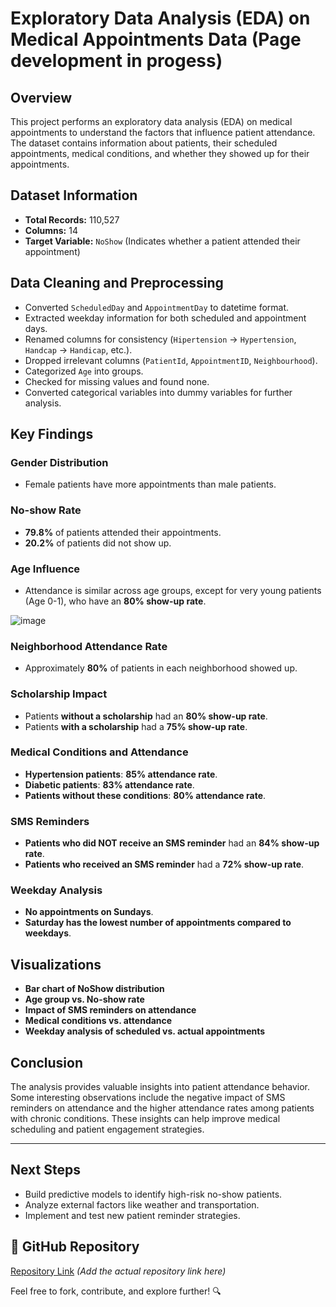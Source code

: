 
# Exploratory Data Analysis (EDA) on Medical Appointments Data (Page development in progess)

## Overview
This project performs an exploratory data analysis (EDA) on medical appointments to understand the factors that influence patient attendance. The dataset contains information about patients, their scheduled appointments, medical conditions, and whether they showed up for their appointments.

## Dataset Information
- **Total Records:** 110,527
- **Columns:** 14
- **Target Variable:** `NoShow` (Indicates whether a patient attended their appointment)

## Data Cleaning and Preprocessing
- Converted `ScheduledDay` and `AppointmentDay` to datetime format.
- Extracted weekday information for both scheduled and appointment days.
- Renamed columns for consistency (`Hipertension` → `Hypertension`, `Handcap` → `Handicap`, etc.).
- Dropped irrelevant columns (`PatientId`, `AppointmentID`, `Neighbourhood`).
- Categorized `Age` into groups.
- Checked for missing values and found none.
- Converted categorical variables into dummy variables for further analysis.

## Key Findings
### Gender Distribution
- Female patients have more appointments than male patients.

### No-show Rate
- **79.8%** of patients attended their appointments.
- **20.2%** of patients did not show up.

### Age Influence
- Attendance is similar across age groups, except for very young patients (Age 0-1), who have an **80% show-up rate**.

![image](https://github.com/user-attachments/assets/edc4bba8-a1ce-494b-b8af-2810727d5220)


### Neighborhood Attendance Rate
- Approximately **80%** of patients in each neighborhood showed up.

### Scholarship Impact
- Patients **without a scholarship** had an **80% show-up rate**.
- Patients **with a scholarship** had a **75% show-up rate**.

### Medical Conditions and Attendance
- **Hypertension patients**: **85% attendance rate**.
- **Diabetic patients**: **83% attendance rate**.
- **Patients without these conditions**: **80% attendance rate**.

### SMS Reminders
- **Patients who did NOT receive an SMS reminder** had an **84% show-up rate**.
- **Patients who received an SMS reminder** had a **72% show-up rate**.

### Weekday Analysis
- **No appointments on Sundays**.
- **Saturday has the lowest number of appointments compared to weekdays**.

## Visualizations
- **Bar chart of NoShow distribution**
- **Age group vs. No-show rate**
- **Impact of SMS reminders on attendance**
- **Medical conditions vs. attendance**
- **Weekday analysis of scheduled vs. actual appointments**

## Conclusion
The analysis provides valuable insights into patient attendance behavior. Some interesting observations include the negative impact of SMS reminders on attendance and the higher attendance rates among patients with chronic conditions. These insights can help improve medical scheduling and patient engagement strategies.

---

## Next Steps
- Build predictive models to identify high-risk no-show patients.
- Analyze external factors like weather and transportation.
- Implement and test new patient reminder strategies.

## 🚀 GitHub Repository
[Repository Link](#) *(Add the actual repository link here)*

Feel free to fork, contribute, and explore further! 🔍


